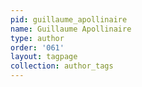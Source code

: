 ```yaml
---
pid: guillaume_apollinaire
name: Guillaume Apollinaire
type: author
order: '061'
layout: tagpage
collection: author_tags
---
```


